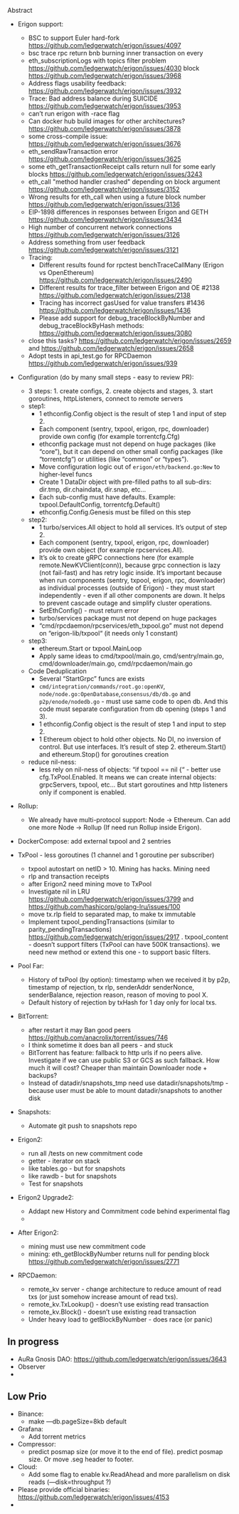 Abstract

- Erigon support:
    - BSC to support Euler hard-fork https://github.com/ledgerwatch/erigon/issues/4097
    - bsc trace rpc return bnb burning inner transaction on every
    - eth_subscriptionLogs with topics filter problem https://github.com/ledgerwatch/erigon/issues/4030
      block https://github.com/ledgerwatch/erigon/issues/3968
    - Address flags usability feedback: https://github.com/ledgerwatch/erigon/issues/3932
    - Trace: Bad address balance during SUICIDE https://github.com/ledgerwatch/erigon/issues/3953
    - can’t run erigon with -race flag
    - Can docker hub build images for other architectures? https://github.com/ledgerwatch/erigon/issues/3878
    - some cross-compile issue: https://github.com/ledgerwatch/erigon/issues/3676
    - eth_sendRawTransaction error https://github.com/ledgerwatch/erigon/issues/3625
    - some eth_getTransactionReceipt calls return null for some early
      blocks https://github.com/ledgerwatch/erigon/issues/3243
    - eth_call "method handler crashed" depending on block argument https://github.com/ledgerwatch/erigon/issues/3152
    - Wrong results for eth_call when using a future block number https://github.com/ledgerwatch/erigon/issues/3136
    - EIP-1898 differences in responses between Erigon and GETH https://github.com/ledgerwatch/erigon/issues/3434
    - High number of concurrent network connections https://github.com/ledgerwatch/erigon/issues/3126
    - Address something from user feedback https://github.com/ledgerwatch/erigon/issues/3121
    - Tracing:
        - Different results found for rpctest benchTraceCallMany (Erigon vs
          OpenEthereum)  https://github.com/ledgerwatch/erigon/issues/2490
        - Different results for trace_filter between Erigon and OE
          #2138 https://github.com/ledgerwatch/erigon/issues/2138
        - Tracing has incorrect gasUsed for value transfers #1436 https://github.com/ledgerwatch/erigon/issues/1436
        - Please add support for debug_traceBlockByNumber and debug_traceBlockByHash
          methods: https://github.com/ledgerwatch/erigon/issues/3080
    - close this tasks? https://github.com/ledgerwatch/erigon/issues/2659
      and https://github.com/ledgerwatch/erigon/issues/2658
    - Adopt tests in api_test.go for RPCDaemon https://github.com/ledgerwatch/erigon/issues/939


- Configuration (do by many small steps - easy to review PR):
    - 3 steps: 1. create configs, 2. create objects and stages, 3. start goroutines, httpListeners, connect to remote
      servers
    - step1:
        - 1 ethconfig.Config object is the result of step 1 and input of step 2.
        - Each component (sentry, txpool, erigon, rpc, downloader) provide own config (for example torrentcfg.Cfg)
        - ethconfig package must not depend on huge packages (like “core”), but it can depend on other small config
          packages (like “torrentcfg“) or utilities (like “common” or “types”).
        - Move configuration logic out of `erigon/eth/backend.go:New` to higher-level funcs
        - Create 1 DataDir object with pre-filled paths to all sub-dirs: dir.tmp, dir.chaindata, dir.snap, etc…
        - Each sub-config must have defaults. Example: txpool.DefaultConfig, torrentcfg.Default()
        - ethconfig.Config.Genesis must be filled on this step
    - step2:
        - 1 turbo/services.All object to hold all services. It’s output of step 2.
        - Each component (sentry, txpool, erigon, rpc, downloader) provide own object (for example rpcservices.All).
        - It’s ok to create gRPC connections here (for example remote.NewKVClient(conn)), because grpc connection is
          lazy (not fail-fast) and has retry logic inside. It’s important because when run components (sentry, txpool,
          erigon, rpc, downloader) as individual processes (outside of Erigon) - they must start independently - even if
          all other components are down. It helps to prevent cascade outage and simplify cluster operations.
        - SetEthConfig() - must return error
        - turbo/services package must not depend on huge packages
        - “cmd/rpcdaemon/rpcservices/eth_txpool.go” must not depend on “erigon-lib/txpool“ (it needs only 1 constant)
    - step3:
        - ethereum.Start or txpool.MainLoop
        - Apply same ideas to cmd/txpool/main.go, cmd/sentry/main.go, cmd/downloader/main.go, cmd/rpcdaemon/main.go
    - Code Deduplication
        - Several “StartGrpc” funcs are exists
        - `cmd/integration/commands/root.go:openKV`, `node/node.go:OpenDatabase`,`consensus/db/db.go`
          and `p2p/enode/nodedb.go` - must use same code to open db. And this code must separate configuration from db
          opening (steps 1 and 3).
        - 1 ethconfig.Config object is the result of step 1 and input to step 2.
        - 1 Ethereum object to hold other objects. No DI, no inversion of control. But use interfaces. It’s result of
          step 2. ethereum.Start() and ethereum.Stop() for goroutines creation
    - reduce nil-ness:
        - less rely on nil-ness of objects: “if txpool == nil {“ - better use cfg.TxPool.Enabled. It means we can create
          internal objects: grpcServers, txpool, etc… But start goroutines and http listeners only if component is
          enabled.
- Rollup:
    - We already have multi-protocol support: Node -> Ethereum. Can add one more Node -> Rollup (If need run Rollup
      inside Erigon).
- DockerCompose: add external txpool and 2 sentries
- TxPool - less goroutines (1 channel and 1 goroutine per subscriber)
    - txpool autostart on netID > 10. Mining has hacks. Mining need
    - rlp and transaction receipts
    - after Erigon2 need mining move to TxPool
    - Investigate nil in LRU https://github.com/ledgerwatch/erigon/issues/3799
      and https://github.com/hashicorp/golang-lru/issues/100
    - move tx.rlp field to separated map, to make tx immutable
    - Implement txpool_pendingTransactions (similar to
      parity_pendingTransactions) https://github.com/ledgerwatch/erigon/issues/2917 . txpool_content - doesn’t support
      filters (TxPool can have 500K transactions). we need new method or extend this
      one - to support basic filters.
- Pool Far:
    - History of txPool (by option): timestamp when we received it by p2p, timestamp of rejection, tx rlp, senderAddr
      senderNonce, senderBalance, rejection reason, reason of moving to pool X.
    - Default history of rejection by txHash for 1 day only for local txs.
- BitTorrent:
    - after restart it may Ban good peers https://github.com/anacrolix/torrent/issues/746
    - I think sometime it does ban all peers - and stuck
    - BitTorrent has feature: fallback to http urls if no peers alive. Investigate if we can use public S3 or GCS as
      such fallback. How much it will cost? Cheaper than maintain Downloader node + backups?
    - Instead of datadir/snapshots_tmp need use datadir/snapshots/tmp - because user must be able to mount
      datadir/snapshots to another disk
- Snapshots:
    - Automate git push to snapshots repo
- Erigon2:
    - run all /tests on new commitment code
    - getter - iterator on stack
    - like tables.go - but for snapshots
    - like rawdb - but for snapshots
    - Test for snapshots
- Erigon2 Upgrade2:
    - Addapt new History and Commitment code behind experimental flag
    -
- After Erigon2:
    - mining must use new commitment code
    - mining: eth_getBlockByNumber returns null for pending block https://github.com/ledgerwatch/erigon/issues/2771
- RPCDaemon:
    - remote_kv server - change architecture to reduce amount of read txs (or just somehow increase amount of read txs).
    - remote_kv.TxLookup() - doesn’t use existing read transaction
    - remote_kv.Block() - doesn’t use existing read transaction
    - Under heavy load to getBlockByNumber - does race (or panic)

## In progress

- AuRa Gnosis DAO: https://github.com/ledgerwatch/erigon/issues/3643
- Observer
-

## Low Prio

- Binance:
    - make —db.pageSize=8kb default
- Grafana:
    - Add torrent metrics
- Compressor:
    - predict posmap size (or move it to the end of file). predict posmap size. Or move .seg header to footer.
- Cloud:
    - Add some flag to enable kv.ReadAhead and more parallelism on disk reads (—disk=throughput ?)
- Please provide official binaries: https://github.com/ledgerwatch/erigon/issues/4153
- 
